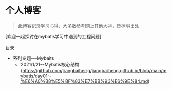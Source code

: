 # 个人博客



> 此博客记录学习心得，大多数参考网上其他大神，皆标明出处

[欢迎一起探讨在mybatis学习中遇到的工程问题]

目录

* 系列专题---Mybaits
    * 2021/1/21--Mybatis核心结构 (https://github.com/jiangbaiheng/jiangbaiheng.github.io/blob/main/mybatis/day01--%E6%A0%B8%E5%BF%83%E7%BB%93%E6%9E%84.md)

